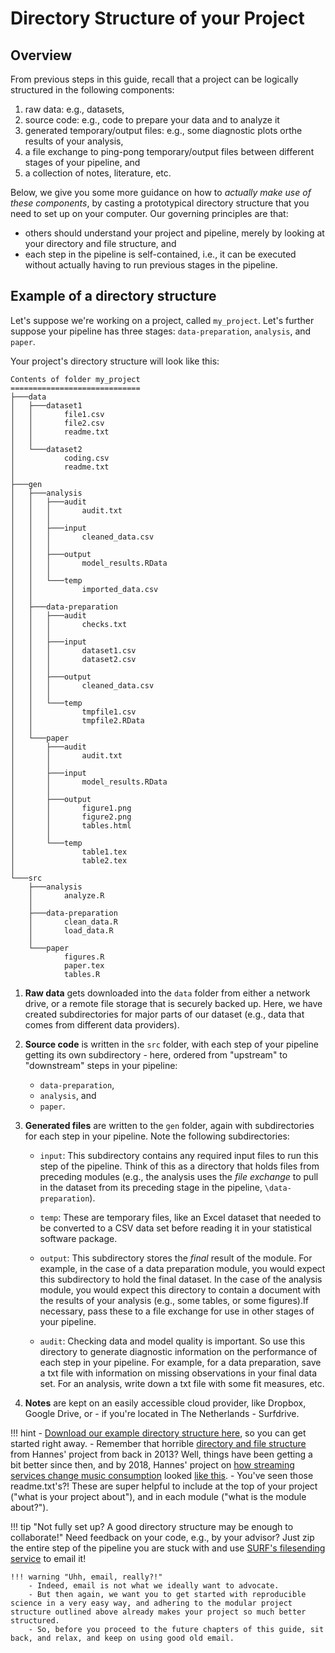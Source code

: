 # Directory Structure of your Project

## Overview

From previous steps in this guide, recall that a project can be logically structured in
the following components:

1. raw data: e.g., datasets,
2. source code: e.g., code to prepare your data and to analyze it
3. generated temporary/output files: e.g., some diagnostic plots orthe results of your analysis,
4. a file exchange to ping-pong temporary/output files between different stages of your pipeline, and
5. a collection of notes, literature, etc.

Below, we give you some more guidance on how to *actually make use of these components*,
by casting a prototypical directory structure that you need to set up on your computer.
Our governing principles are that:

- others should understand your project and
pipeline, merely by looking at your directory and file structure, and
- each step in the pipeline is self-contained, i.e., it can be executed without actually having
to run previous stages in the pipeline.

<!---!!! hint
		Remember that next to the components (i.e., the most basic building blocks of the projects),
		your project has a **pipeline** which defines the different tasks to accomplish (e.g.,
		such as preparing and analyzing the data, writing the paper, etc.).
--->

## Example of a directory structure

Let's suppose we're working on a project, called `my_project`. Let's
further suppose your pipeline has three stages: `data-preparation`, `analysis`,
and `paper`.

Your project's directory structure will look like this:

```
Contents of folder my_project
=============================
├───data
│   ├───dataset1
│   │       file1.csv
│   │       file2.csv
│   │       readme.txt
│   │       
│   └───dataset2
│           coding.csv
│           readme.txt
│           
├───gen
│   ├───analysis
│   │   ├───audit
│   │   │       audit.txt
│   │   │       
│   │   ├───input
│   │   │       cleaned_data.csv
│   │   │       
│   │   ├───output
│   │   │       model_results.RData
│   │   │       
│   │   └───temp
│   │           imported_data.csv
│   │           
│   ├───data-preparation
│   │   ├───audit
│   │   │       checks.txt
│   │   │       
│   │   ├───input
│   │   │       dataset1.csv
│   │   │       dataset2.csv
│   │   │       
│   │   ├───output
│   │   │       cleaned_data.csv
│   │   │       
│   │   └───temp
│   │           tmpfile1.csv
│   │           tmpfile2.RData
│   │           
│   └───paper
│       ├───audit
│       │       audit.txt
│       │       
│       ├───input
│       │       model_results.RData
│       │       
│       ├───output
│       │       figure1.png
│       │       figure2.png
│       │       tables.html
│       │       
│       └───temp
│               table1.tex
│               table2.tex
│               
└───src
    ├───analysis
    │       analyze.R
    │       
    ├───data-preparation
    │       clean_data.R
    │       load_data.R
    │       
    └───paper
            figures.R
            paper.tex
            tables.R

```

1. **Raw data** gets downloaded into the `data` folder from either
a network drive, or a remote file storage that is securely backed up.
Here, we have created subdirectories for major parts of our dataset (e.g.,
data that comes from different data providers).
2. **Source code** is written in the `src` folder, with each step of
your pipeline getting its own subdirectory - here, ordered from "upstream"
to "downstream" steps in your pipeline:
 	- `data-preparation`,
	- `analysis`, and
  	- `paper`.

3. **Generated files** are written to the `gen` folder, again with subdirectories
for each step in your pipeline. Note the following subdirectories:

	- `input`: This subdirectory contains any required input files to run this
	step of the pipeline. Think of this as a directory that holds files from
	preceding modules (e.g., the analysis uses the *file exchange* to pull in the
	dataset from its preceding stage in the pipeline, `\data-preparation`).

	- `temp`: These are temporary files, like an Excel dataset that
	needed to be converted to a CSV data set before reading it in
	your statistical software package.

	- `output`: This subdirectory stores the *final* result of the module.
	For example, in the case of a data preparation module, you would expect this
	subdirectory to hold the final dataset. In the case of the analysis module,
	you would expect this directory to contain a document with the results of
	your analysis (e.g., some tables, or some figures).If necessary,
	pass these to a file exchange	for use in other stages of your pipeline.

	- `audit`: Checking data and model quality is important. So use this
	directory to generate diagnostic information on the performance of each
	step in your pipeline. For example, for a data preparation, save a txt
	file with information on missing observations in your final data set.
	For an analysis, write down a txt file with some fit measures, etc.

4. **Notes** are kept on an easily accessible cloud provider, like
Dropbox, Google Drive, or - if you're located in The Netherlands - Surfdrive.

<!--
!!! summary
	Each submodule contains five subdirectories:

	- `\code` for the code
	- `\temp` for any temp files that are generated on the fly
	- `\input` for any input files required to run your code (e.g., datasets)
	- `\output` for the final "output" of your module (e.g., dataset, analysis report)
	- `\audit` for some auditing files such as plots or text files, which will you allow to check whether the module was executed well.

-->

!!! hint
	- [Download our example directory structure here](dir_structure.zip), so you can get started right away.
	- Remember that horrible [directory and file structure](structure_phd_2013.html) from Hannes' project from back in 2013? Well, things have been getting a bit better since then, and by 2018, Hannes' project on [how streaming services change music consumption](https://pubsonline.informs.org/doi/pdf/10.1287/mksc.2017.1051) looked [like this](structure_spotify_2018.html#spotify).
	- You've seen those readme.txt's?! These are super helpful to include at the top of your project ("what is your project about"), and in each module ("what is the module about?").


!!! tip "Not fully set up? A good directory structure may be enough to collaborate!"
	Need feedback on your code, e.g., by your advisor? Just zip the entire step of the pipeline you are stuck with and use [SURF's filesending service](https://filesender.surf.nl/) to email it!

	!!! warning "Uhh, email, really?!"
		- Indeed, email is not what we ideally want to advocate.
		- But then again, we want you to get started with reproducible science in a very easy way, and adhering to the modular project structure outlined above already makes your project so much better structured.
		- So, before you proceed to the future chapters of this guide, sit back, and relax, and keep on using good old email.
